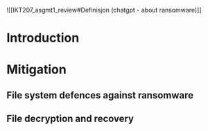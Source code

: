 
![[IKT207_asgmt1_review#Definisjon (chatgpt - about ransomware)]]


# Introduction



# Mitigation

## File system defences against ransomware

## File decryption and recovery


